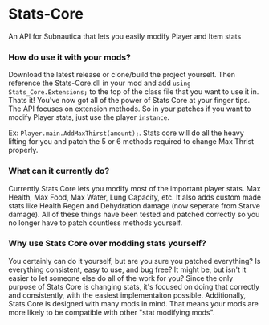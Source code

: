 # Stats-Core
An API for Subnautica that lets you easily modify Player and Item stats

### How do use it with your mods?
Download the latest release or clone/build the project yourself. Then reference the Stats-Core.dll in your mod and add `using Stats_Core.Extensions;` to the top of the class file that you want to use it in. Thats it! You've now got all of the power of Stats Core at your finger tips. The API focuses on extension methods. So in your patches if you want to modify Player stats, just use the player `instance`. 

Ex: `Player.main.AddMaxThirst(amount);`. Stats core will do all the heavy lifting for you and patch the 5 or 6 methods required to change Max Thrist properly.


### What can it currently do?
Currently Stats Core lets you modify most of the important player stats. Max Health, Max Food, Max Water, Lung Capacity, etc. It also adds custom made stats like Health Regen and Dehydration damage (now seperate from Starve damage). All of these things have been tested and patched correctly so you no longer have to patch countless methods yourself.

### Why use Stats Core over modding stats yourself?
You certainly can do it yourself, but are you sure you patched everything? Is everything consistent, easy to use, and bug free? It might be, but isn't it easier to let someone else do all of the work for you? Since the only purpose of Stats Core is changing stats, it's focused on doing that correctly and consistently, with the easiest implementaiton possible. Additionally, Stats Core is designed with many mods in mind. That means your mods are more likely to be compatible with other "stat modifying mods".

